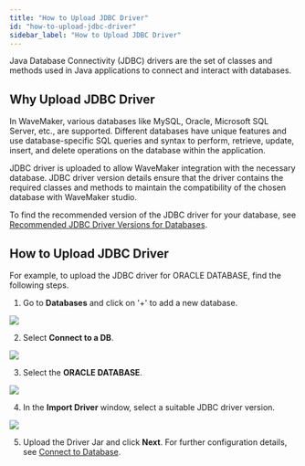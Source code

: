 ```yaml
---
title: "How to Upload JDBC Driver"
id: "how-to-upload-jdbc-driver"
sidebar_label: "How to Upload JDBC Driver"
---
```


Java Database Connectivity (JDBC) drivers are the set of classes and methods used in Java applications to connect and interact with databases.

## Why Upload JDBC Driver

In WaveMaker, various databases like MySQL, Oracle, Microsoft SQL Server, etc., are supported. Different databases have unique features and use database-specific SQL queries and syntax to perform, retrieve, update, insert, and delete operations on the database within the application.

JDBC driver is uploaded to allow WaveMaker integration with the necessary database. JDBC driver version details ensure that the driver contains the required classes and methods to maintain the compatibility of the chosen database with WaveMaker studio.

To find the recommended version of the JDBC driver for your database, see [Recommended JDBC Driver Versions for Databases](https://docs.wavemaker.com/learn/app-development/services/database-services/download-jdbc-driver-jar/).

## How to Upload JDBC Driver

For example, to upload the JDBC driver for ORACLE DATABASE, find the following steps.

1. Go to **Databases** and click on '+' to add a new database.

[![](/learn/assets/jdbc-database.png)](/learn/assets/jdbc-database.png)

2. Select **Connect to a DB**.

[![](/learn/assets/jdbc-connect-database.png)](/learn/assets/jdbc-connect-database.png)

3. Select the **ORACLE DATABASE**.

[![](/learn/assets/jdbc-oracle-database.png)](/learn/assets/jdbc-oracle-database.png)

4. In the **Import Driver** window, select a suitable JDBC driver version.

[![](/learn/assets/jdbc-import-driver.png)](/learn/assets/jdbc-import-driver.png)

5. Upload the Driver Jar and click **Next**. For further configuration details, see [Connect to Database](https://docs.wavemaker.com/learn/jump-start/jump-start-db-essentials/#connect-to-database).
